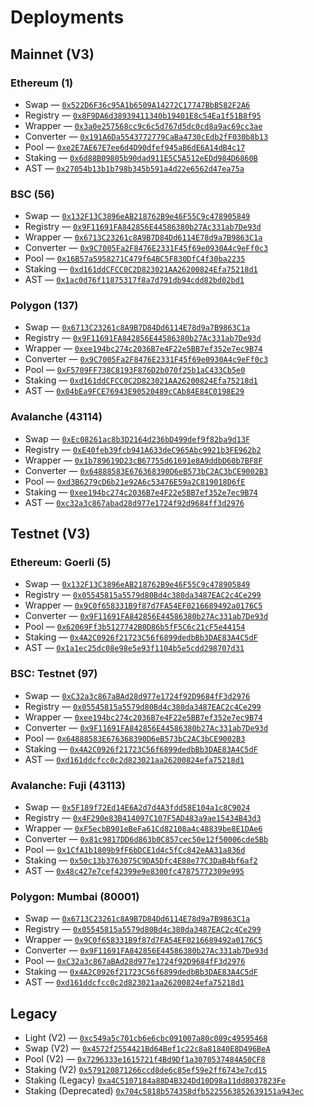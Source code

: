# Deployments

## Mainnet (V3)

### Ethereum (1)

- Swap — [`0x522D6F36c95A1b6509A14272C17747BbB582F2A6`](https://etherscan.io/address/0x522D6F36c95A1b6509A14272C17747BbB582F2A6#code)
- Registry — [`0x8F9DA6d38939411340b19401E8c54Ea1f51B8f95`](https://etherscan.io/address/0x8F9DA6d38939411340b19401E8c54Ea1f51B8f95#code)
- Wrapper — [`0x3a0e257568cc9c6c5d767d5dc0cd8a9ac69cc3ae`](https://etherscan.io/address/0x3a0e257568cc9c6c5d767d5dc0cd8a9ac69cc3ae#code)
- Converter — [`0x191A6Da5543772779CaBa4730cEdb2fF030b8b13`](https://etherscan.io/address/0x191A6Da5543772779CaBa4730cEdb2fF030b8b13#code)
- Pool — [`0xe2E7AE67E7ee6d4D90dfef945aB6dE6A14dB4c17`](https://etherscan.io/address/0xe2E7AE67E7ee6d4D90dfef945aB6dE6A14dB4c17#code)
- Staking — [`0x6d88B09805b90dad911E5C5A512eEDd984D6860B`](https://etherscan.io/address/0x6d88B09805b90dad911E5C5A512eEDd984D6860B#code)
- AST — [`0x27054b13b1b798b345b591a4d22e6562d47ea75a`](https://etherscan.io/address/0x27054b13b1b798b345b591a4d22e6562d47ea75a)

### BSC (56)

- Swap — [`0x132F13C3896eAB218762B9e46F55C9c478905849`](https://bscscan.com/address/0x132F13C3896eAB218762B9e46F55C9c478905849#code)
- Registry — [`0x9F11691FA842856E44586380b27Ac331ab7De93d`](https://bscscan.com/address/0x9F11691FA842856E44586380b27Ac331ab7De93d#code)
- Wrapper — [`0x6713C23261c8A9B7D84Dd6114E78d9a7B9863C1a`](https://bscscan.com/address/0x6713C23261c8A9B7D84Dd6114E78d9a7B9863C1a#code)
- Converter — [`0x9C7005Fa2F8476E2331F45f69e0930A4c9eFf0c3`](https://bscscan.com/address/0x9C7005Fa2F8476E2331F45f69e0930A4c9eFf0c3#code)
- Pool — [`0x16B57a5958271C479f64BC5F830DfC4f30ba2235`](https://bscscan.com/address/0x16B57a5958271C479f64BC5F830DfC4f30ba2235#code)
- Staking — [`0xd161ddCFCC0C2D823021AA26200824Efa75218d1`](https://bscscan.com/address/0xd161ddCFCC0C2D823021AA26200824Efa75218d1#code)
- AST — [`0x1ac0d76f11875317f8a7d791db94cdd82bd02bd1`](https://bscscan.com/address/0x1ac0d76f11875317f8a7d791db94cdd82bd02bd1#code)

### Polygon (137)

- Swap — [`0x6713C23261c8A9B7D84Dd6114E78d9a7B9863C1a`](https://polygonscan.com/address/0x6713C23261c8A9B7D84Dd6114E78d9a7B9863C1a#code)
- Registry — [`0x9F11691FA842856E44586380b27Ac331ab7De93d`](https://polygonscan.com/address/0x9F11691FA842856E44586380b27Ac331ab7De93d#code)
- Wrapper — [`0xee194bc274c2036B7e4F22e5BB7ef352e7ec9B74`](https://polygonscan.com/address/0xee194bc274c2036B7e4F22e5BB7ef352e7ec9B74#code)
- Converter — [`0x9C7005Fa2F8476E2331F45f69e0930A4c9eFf0c3`](https://polygonscan.com/address/0x9C7005Fa2F8476E2331F45f69e0930A4c9eFf0c3#code)
- Pool — [`0xF5709FF738C8193F876D2b070f25b1aC433Cb5e0`](https://polygonscan.com/address/0xF5709FF738C8193F876D2b070f25b1aC433Cb5e0#code)
- Staking — [`0xd161ddCFCC0C2D823021AA26200824Efa75218d1`](https://polygonscan.com/address/0xd161ddCFCC0C2D823021AA26200824Efa75218d1#code)
- AST — [`0x04bEa9FCE76943E90520489cCAb84E84C0198E29`](https://polygonscan.com/address/0x04bEa9FCE76943E90520489cCAb84E84C0198E29)

### Avalanche (43114)

- Swap — [`0xEc08261ac8b3D2164d236bD499def9f82ba9d13F`](https://snowtrace.io/address/0xEc08261ac8b3D2164d236bD499def9f82ba9d13F#code)
- Registry — [`0xE40feb39fcb941A633deC965Abc9921b3FE962b2`](https://snowtrace.io/address/0xE40feb39fcb941A633deC965Abc9921b3FE962b2#code)
- Wrapper — [`0x1b789619D23cB67755d61691e8A9ddbD60b7BF8F`](https://snowtrace.io/address/0x1b789619D23cB67755d61691e8A9ddbD60b7BF8F#code)
- Converter — [`0x64888583E676368390D6eB573bC2AC3bCE9002B3`](https://snowtrace.io/address/0x64888583E676368390D6eB573bC2AC3bCE9002B3#code)
- Pool — [`0xd3B6279cD6b21e92A6c53476E59a2C819018D6fE`](https://snowtrace.io/address/0xd3B6279cD6b21e92A6c53476E59a2C819018D6fE#code)
- Staking — [`0xee194bc274c2036B7e4F22e5BB7ef352e7ec9B74`](https://snowtrace.io/address/0xee194bc274c2036B7e4F22e5BB7ef352e7ec9B74#code)
- AST — [`0xc32a3c867abad28d977e1724f92d9684ff3d2976`](https://snowtrace.io/address/0xc32a3c867abad28d977e1724f92d9684ff3d2976)

## Testnet (V3)

### Ethereum: Goerli (5)

- Swap — [`0x132F13C3896eAB218762B9e46F55C9c478905849`](https://goerli.etherscan.io/address/0x132F13C3896eAB218762B9e46F55C9c478905849#code)
- Registry — [`0x05545815a5579d80Bd4c380da3487EAC2c4Ce299`](https://goerli.etherscan.io/address/0x05545815a5579d80Bd4c380da3487EAC2c4Ce299#code)
- Wrapper — [`0x9C0f658331B9f87d7FA54EF0216689492a0176C5`](https://goerli.etherscan.io/address/0x9C0f658331B9f87d7FA54EF0216689492a0176C5#code)
- Converter — [`0x9F11691FA842856E44586380b27Ac331ab7De93d`](https://goerli.etherscan.io/address/0x9F11691FA842856E44586380b27Ac331ab7De93d#code)
- Pool — [`0x62069Ff3b5127742B0D86b5fF5C6c21cF5e44154`](https://goerli.etherscan.io/address/0x62069Ff3b5127742B0D86b5fF5C6c21cF5e44154#code)
- Staking — [`0x4A2C0926f21723C56f6899dedbBb3DAE83A4C5dF`](https://goerli.etherscan.io/address/0x4A2C0926f21723C56f6899dedbBb3DAE83A4C5dF#code)
- AST — [`0x1a1ec25dc08e98e5e93f1104b5e5cdd298707d31`](https://goerli.etherscan.io/address/0x1a1ec25dc08e98e5e93f1104b5e5cdd298707d31#code)

### BSC: Testnet (97)

- Swap — [`0xC32a3c867aBAd28d977e1724f92D9684fF3d2976`](https://testnet.bscscan.com/address/0xC32a3c867aBAd28d977e1724f92D9684fF3d2976#code)
- Registry — [`0x05545815a5579d80Bd4c380da3487EAC2c4Ce299`](https://testnet.bscscan.com/address/0x05545815a5579d80Bd4c380da3487EAC2c4Ce299#code)
- Wrapper — [`0xee194bc274c2036B7e4F22e5BB7ef352e7ec9B74`](https://testnet.bscscan.com/address/0xee194bc274c2036B7e4F22e5BB7ef352e7ec9B74#code)
- Converter — [`0x9F11691FA842856E44586380b27Ac331ab7De93d`](https://testnet.bscscan.com/address/0x9F11691FA842856E44586380b27Ac331ab7De93d#code)
- Pool — [`0x64888583E676368390D6eB573bC2AC3bCE9002B3`](https://testnet.bscscan.com/address/0x64888583E676368390D6eB573bC2AC3bCE9002B3#code)
- Staking — [`0x4A2C0926f21723C56f6899dedbBb3DAE83A4C5dF`](https://testnet.bscscan.com/address/0x4A2C0926f21723C56f6899dedbBb3DAE83A4C5dF#code)
- AST — [`0xd161ddcfcc0c2d823021aa26200824efa75218d1`](https://testnet.bscscan.com/address/0xd161ddcfcc0c2d823021aa26200824efa75218d1#code)

### Avalanche: Fuji (43113)

- Swap — [`0x5F189f72Ed14E6A2d7d4A3fdd58E104a1c8C9024`](https://testnet.snowtrace.io/address/0x5F189f72Ed14E6A2d7d4A3fdd58E104a1c8C9024#code)
- Registry — [`0x4F290e83B414097C107F5AD483a9ae15434B43d3`](https://testnet.snowtrace.io/address/0x4F290e83B414097C107F5AD483a9ae15434B43d3#code)
- Wrapper — [`0xF5ecbB901eBeFa61Cd82108a4c48839be8E1DAe6`](https://testnet.snowtrace.io/address/0xF5ecbB901eBeFa61Cd82108a4c48839be8E1DAe6#code)
- Converter — [`0x81c9817DD6d863b0C857cec50e12f50006cde5Bb`](https://testnet.snowtrace.io/address/0x81c9817DD6d863b0C857cec50e12f50006cde5Bb#code)
- Pool — [`0x1CfA1b1809b9fF6bDCE1d4c5fCc842eAA31a836d`](https://testnet.snowtrace.io/address/0x1CfA1b1809b9fF6bDCE1d4c5fCc842eAA31a836d#code)
- Staking — [`0x50c13b3763075C9DA5Dfc4E88e77C3DaB4bf6af2`](https://testnet.snowtrace.io/address/0x50c13b3763075C9DA5Dfc4E88e77C3DaB4bf6af2#code)
- AST — [`0x48c427e7cef42399e9e8300fc47875772309e995`](https://testnet.snowtrace.io/address/0x48c427e7cef42399e9e8300fc47875772309e995#code)

### Polygon: Mumbai (80001)

- Swap — [`0x6713C23261c8A9B7D84Dd6114E78d9a7B9863C1a`](https://mumbai.polygonscan.com/address/0x6713C23261c8A9B7D84Dd6114E78d9a7B9863C1a#code)
- Registry — [`0x05545815a5579d80Bd4c380da3487EAC2c4Ce299`](https://mumbai.polygonscan.com/address/0x05545815a5579d80Bd4c380da3487EAC2c4Ce299#code)
- Wrapper — [`0x9C0f658331B9f87d7FA54EF0216689492a0176C5`](https://mumbai.polygonscan.com/address/0x9C0f658331B9f87d7FA54EF0216689492a0176C5#code)
- Converter — [`0x9F11691FA842856E44586380b27Ac331ab7De93d`](https://mumbai.polygonscan.com/address/0x9F11691FA842856E44586380b27Ac331ab7De93d#code)
- Pool — [`0xC32a3c867aBAd28d977e1724f92D9684fF3d2976`](https://mumbai.polygonscan.com/address/0xC32a3c867aBAd28d977e1724f92D9684fF3d2976#code)
- Staking — [`0x4A2C0926f21723C56f6899dedbBb3DAE83A4C5dF`](https://mumbai.polygonscan.com/address/0x4A2C0926f21723C56f6899dedbBb3DAE83A4C5dF#code)
- AST — [`0xd161ddcfcc0c2d823021aa26200824efa75218d1`](https://mumbai.polygonscan.com/address/0xd161ddcfcc0c2d823021aa26200824efa75218d1)

## Legacy

- Light (V2) — [`0xc549a5c701cb6e6cbc091007a80c089c49595468`](https://etherscan.io/address/0xc549a5c701cb6e6cbc091007a80c089c49595468)
- Swap (V2) — [`0x4572f2554421Bd64Bef1c22c8a81840E8D496BeA`](https://etherscan.io/address/0x4572f2554421Bd64Bef1c22c8a81840E8D496BeA)
- Pool (V2) — [`0x7296333e1615721f4Bd9Df1a3070537484A50CF8`](https://etherscan.io/address/0x7296333e1615721f4Bd9Df1a3070537484A50CF8)
- Staking (V2) [`0x579120871266ccd8de6c85ef59e2ff6743e7cd15`](https://etherscan.io/address/0x579120871266ccd8de6c85ef59e2ff6743e7cd15)
- Staking (Legacy) [`0xa4C5107184a88D4B324Dd10D98a11dd8037823Fe`](https://etherscan.io/address/0xa4C5107184a88D4B324Dd10D98a11dd8037823Fe)
- Staking (Deprecated) [`0x704c5818b574358dfb5225563852639151a943ec`](https://etherscan.io/address/0x704c5818b574358dfb5225563852639151a943ec)
